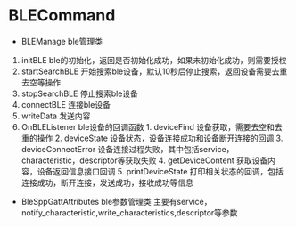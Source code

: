 # BLECommand
 * BLEManage ble管理类
  1. initBLE ble的初始化，返回是否初始化成功，如果未初始化成功，则需要授权
  2. startSearchBLE  开始搜索ble设备，默认10秒后停止搜索，返回设备需要去重去空等操作
  3. stopSearchBLE  停止搜索ble设备
  4. connectBLE  连接ble设备
  5. writeData  发送内容
  6. OnBLEListener  ble设备的回调函数
    1. deviceFind   设备获取，需要去空和去重的操作
    2. deviceState  设备状态，设备连接成功和设备断开连接的回调
    3. deviceConnectError  设备连接过程失败，其中包括service，characteristic，descriptor等获取失败
    4. getDeviceContent   获取设备内容，设备返回信息接口回调
    5. printDeviceState   打印相关状态的回调，包括连接成功，断开连接，发送成功，接收成功等信息
 * BleSppGattAttributes  ble参数管理类
  主要有service，notify_characteristic,write_characteristics,descriptor等参数
